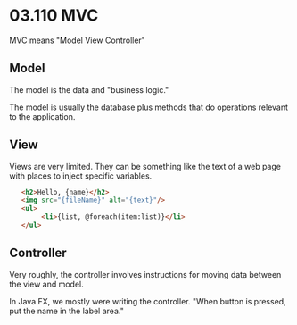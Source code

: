 # 03.110 MVC

MVC means "Model View Controller"

## Model

The model is the data and "business logic."

The model is usually the database plus methods that do operations relevant to the application.

## View

Views are very limited.  They can be something like the text of a web page with places to inject specific variables.

```html
   <h2>Hello, {name}</h2>
   <img src="{fileName}" alt="{text}"/>
   <ul>
        <li>{list, @foreach(item:list)}</li>
   </ul>
```

## Controller

Very roughly, the controller involves instructions for moving data between the view and model.

In Java FX, we mostly were writing the controller.  "When button is pressed, put the name in the label area."